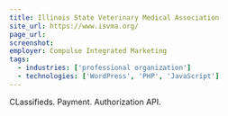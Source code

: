 ```yaml
---
title: Illinois State Veterinary Medical Association
site_url: https://www.isvma.org/
page_url:
screenshot:
employer: Compulse Integrated Marketing
tags:
  - industries: ['professional organization']
  - technologies: ['WordPress', 'PHP', 'JavaScript']
---
```


CLassifieds. Payment. Authorization API.
